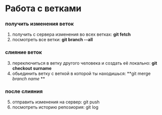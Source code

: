 # Работа с ветками
### получить изменения веток
1. получить с сервера изменения во всех ветках: **git fetch**
2. посмотреть все ветки: **git branch --all**

### слияние веток
3. переключиться в ветку другого человека и создать её локально: **git checkout surname**
4. обьединить ветку с веткой в которой ты находишься: **git merge _branch name_ **

### после слияния
5. отправить изменения на сервер: git push
6. посмотреть историю репозиория: git log